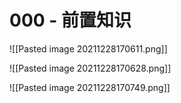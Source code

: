 # 000 - 前置知识
![[Pasted image 20211228170611.png]]

![[Pasted image 20211228170628.png]]

![[Pasted image 20211228170749.png]]



